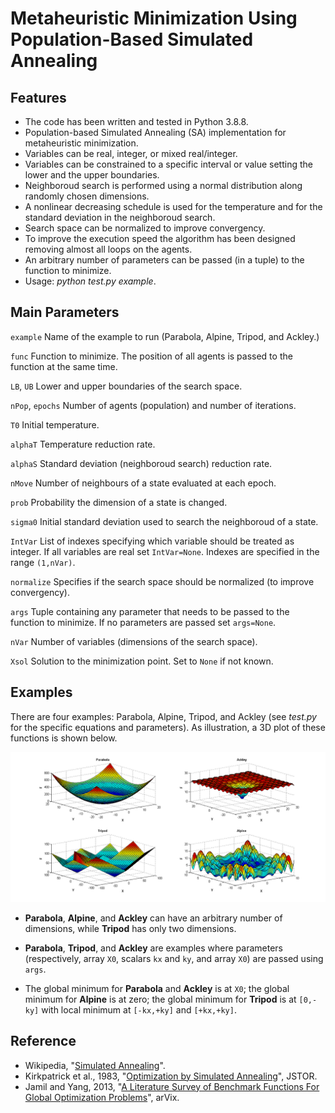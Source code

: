 # Metaheuristic Minimization Using Population-Based Simulated Annealing

## Features

- The code has been written and tested in Python 3.8.8.
- Population-based Simulated Annealing (SA) implementation for metaheuristic
  minimization.
- Variables can be real, integer, or mixed real/integer.
- Variables can be constrained to a specific interval or value setting the lower and the upper boundaries.  
- Neighboroud search is performed using a normal distribution along randomly chosen dimensions.
- A nonlinear decreasing schedule is used for the temperature and for the standard deviation in the neighboroud search.
- Search space can be normalized to improve convergency.
- To improve the execution speed the algorithm has been designed removing almost all loops on the agents.
- An arbitrary number of parameters can be passed (in a tuple) to the function to minimize.
- Usage: *python test.py example*.

## Main Parameters

`example` Name of the example to run (Parabola, Alpine, Tripod, and Ackley.)

`func` Function to minimize. The position of all agents is passed to the function at the same time.

`LB`, `UB` Lower and upper boundaries of the search space.

`nPop`, `epochs` Number of agents (population) and number of iterations.

`T0` Initial temperature.

`alphaT` Temperature reduction rate.

`alphaS` Standard deviation (neighboroud search) reduction rate.

`nMove` Number of neighbours of a state evaluated at each epoch.

`prob` Probability the dimension of a state is changed.

`sigma0` Initial standard deviation used to search the neighboroud of a state.

`IntVar` List of indexes specifying which variable should be treated as integer. If all variables are real set `IntVar=None`. Indexes are specified in the range `(1,nVar)`.

`normalize` Specifies if the search space should be normalized (to improve convergency).

`args` Tuple containing any parameter that needs to be passed to the function to minimize. If no parameters are passed set `args=None`.

`nVar` Number of variables (dimensions of the search space).

`Xsol` Solution to the minimization point. Set to `None` if not known.

## Examples

There are four examples: Parabola, Alpine, Tripod, and Ackley (see *test.py* for the specific equations and parameters). As illustration, a 3D plot of these functions is shown below.

![examples](examples.bmp)

- **Parabola**, **Alpine**, and **Ackley** can have an arbitrary number of dimensions, while **Tripod** has only two dimensions.

- **Parabola**, **Tripod**, and **Ackley** are examples where parameters (respectively, array `X0`, scalars `kx` and `ky`, and array `X0`) are passed using `args`.

- The global minimum for **Parabola** and **Ackley** is at `X0`; the global minimum for **Alpine** is at zero; the global minimum for **Tripod** is at `[0,-ky]` with local minimum at `[-kx,+ky]` and `[+kx,+ky]`.

## Reference

- Wikipedia, "[Simulated Annealing](https://en.wikipedia.org/wiki/Simulated_annealing)".
- Kirkpatrick et al., 1983, "[Optimization by Simulated Annealing](https://www.jstor.org/stable/1690046)", JSTOR.
- Jamil and Yang, 2013, "[A Literature Survey of Benchmark Functions For Global Optimization Problems](https://arxiv.org/abs/1308.4008)", arVix.
